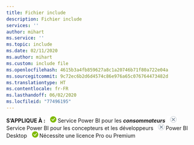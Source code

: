 ```yaml
---
title: Fichier include
description: Fichier include
services: ''
author: mihart
ms.service: ''
ms.topic: include
ms.date: 02/11/2020
ms.author: mihart
ms.custom: include file
ms.openlocfilehash: 4615b3a4fb859627a8c1a20746b71f80a722e04a
ms.sourcegitcommit: 9c72ec6b2d6d4574c86e976a65c076764473482d
ms.translationtype: HT
ms.contentlocale: fr-FR
ms.lasthandoff: 06/02/2020
ms.locfileid: "77496195"
---
```

<Token>**S’APPLIQUE À :** ![oui](media/yes.png)Service Power BI pour les ***consommateurs*** ![non](media/no.png)Service Power BI pour les concepteurs et les développeurs ![non](media/no.png)Power BI Desktop ![oui](media/yes.png)Nécessite une licence Pro ou Premium </Token>